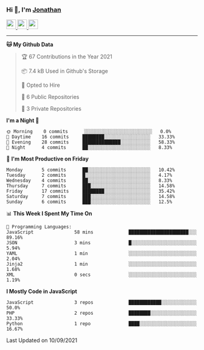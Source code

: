 ### Hi 👋, I'm [Jonathan](https://jonathan-d.ch) 


<p>
  <a href="https://www.twitter.com/redkill2108">
    <img src="https://img.shields.io/badge/twitter-%231DA1F2.svg?&style=for-the-badge&logo=twitter&logoColor=white" height=25>
  </a>
  <a href="https://www.linkedin.com/in/jdebetaz">
    <img src="https://img.shields.io/badge/linkedin-%230077B5.svg?&style=for-the-badge&logo=linkedin&logoColor=white" height=25>
  </a>
  <a href="https://www.instagram.com/jdebetaz/">
    <img src="https://img.shields.io/badge/instagram-%23E4405F.svg?&style=for-the-badge&logo=instagram&logoColor=white" height=25>
  </a>
</p>

-------

<!--START_SECTION:waka-->
**🐱 My Github Data** 

> 🏆 67 Contributions in the Year 2021
 > 
> 📦 7.4 kB Used in Github's Storage 
 > 
> 💼 Opted to Hire
 > 
> 📜 6 Public Repositories 
 > 
> 🔑 3 Private Repositories  
 > 
**I'm a Night 🦉** 

```text
🌞 Morning    0 commits      ░░░░░░░░░░░░░░░░░░░░░░░░░   0.0% 
🌆 Daytime    16 commits     ████████░░░░░░░░░░░░░░░░░   33.33% 
🌃 Evening    28 commits     ██████████████░░░░░░░░░░░   58.33% 
🌙 Night      4 commits      ██░░░░░░░░░░░░░░░░░░░░░░░   8.33%

```
📅 **I'm Most Productive on Friday** 

```text
Monday       5 commits      ██░░░░░░░░░░░░░░░░░░░░░░░   10.42% 
Tuesday      2 commits      █░░░░░░░░░░░░░░░░░░░░░░░░   4.17% 
Wednesday    4 commits      ██░░░░░░░░░░░░░░░░░░░░░░░   8.33% 
Thursday     7 commits      ███░░░░░░░░░░░░░░░░░░░░░░   14.58% 
Friday       17 commits     ████████░░░░░░░░░░░░░░░░░   35.42% 
Saturday     7 commits      ███░░░░░░░░░░░░░░░░░░░░░░   14.58% 
Sunday       6 commits      ███░░░░░░░░░░░░░░░░░░░░░░   12.5%

```


📊 **This Week I Spent My Time On** 

```text
💬 Programming Languages: 
JavaScript               58 mins             ██████████████████████░░░   89.16% 
JSON                     3 mins              █░░░░░░░░░░░░░░░░░░░░░░░░   5.94% 
YAML                     1 min               ░░░░░░░░░░░░░░░░░░░░░░░░░   2.04% 
Jinja2                   1 min               ░░░░░░░░░░░░░░░░░░░░░░░░░   1.68% 
XML                      0 secs              ░░░░░░░░░░░░░░░░░░░░░░░░░   1.19%

```

**I Mostly Code in JavaScript** 

```text
JavaScript               3 repos             ████████████░░░░░░░░░░░░░   50.0% 
PHP                      2 repos             ████████░░░░░░░░░░░░░░░░░   33.33% 
Python                   1 repo              ████░░░░░░░░░░░░░░░░░░░░░   16.67%

```



 Last Updated on 10/09/2021
<!--END_SECTION:waka-->
